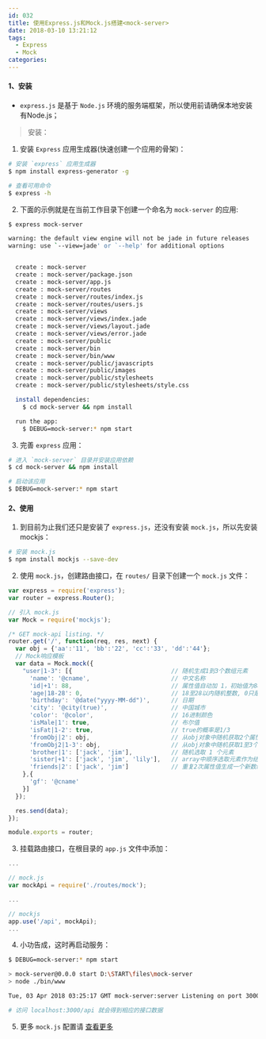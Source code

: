 ```yaml
---
id: 032
title: 使用Express.js和Mock.js搭建<mock-server>
date: 2018-03-10 13:21:12
tags:   
  - Express
  - Mock
categories:
---
```


#### <a>1、安装</a>

- `express.js` 是基于 `Node.js` 环境的服务端框架，所以使用前请确保本地安装有Node.js；

> 安装：

1. 安装 `Express` 应用生成器(快速创建一个应用的骨架)：
  ```sh
  # 安装 `express` 应用生成器
  $ npm install express-generator -g

  # 查看可用命令
  $ express -h
  ```

2. 下面的示例就是在当前工作目录下创建一个命名为 `mock-server` 的应用:
  ```sh
  $ express mock-server

  warning: the default view engine will not be jade in future releases
  warning: use `--view=jade' or `--help' for additional options


    create : mock-server
    create : mock-server/package.json
    create : mock-server/app.js
    create : mock-server/routes
    create : mock-server/routes/index.js
    create : mock-server/routes/users.js
    create : mock-server/views
    create : mock-server/views/index.jade
    create : mock-server/views/layout.jade
    create : mock-server/views/error.jade
    create : mock-server/public
    create : mock-server/bin
    create : mock-server/bin/www
    create : mock-server/public/javascripts
    create : mock-server/public/images
    create : mock-server/public/stylesheets
    create : mock-server/public/stylesheets/style.css

    install dependencies:
      $ cd mock-server && npm install

    run the app:
      $ DEBUG=mock-server:* npm start

  ```

3. 完善 `express` 应用：
  ```sh
  # 进入 `mock-server` 目录并安装应用依赖
  $ cd mock-server && npm install

  # 启动该应用
  $ DEBUG=mock-server:* npm start
  ```

#### <a>2、使用</a>

1. 到目前为止我们还只是安装了 `express.js`，还没有安装 `mock.js`，所以先安装mockjs：
  ```sh
  # 安装 mock.js
  $ npm install mockjs --save-dev
  ```

2. 使用 `mock.js`，创建路由接口，在 `routes/` 目录下创建一个 `mock.js` 文件：
  ```js
  var express = require('express');
  var router = express.Router();

  // 引入 mock.js
  var Mock = require('mockjs');

  /* GET mock-api listing. */
  router.get('/', function(req, res, next) {
    var obj = {'aa':'11', 'bb':'22', 'cc':'33', 'dd':'44'};
    // Mock响应模板
    var data = Mock.mock({
      "user|1-3": [{                            // 随机生成1到3个数组元素
        'name': '@cname',                       // 中文名称
        'id|+1': 88,                            // 属性值自动加 1，初始值为88
        'age|18-28': 0,                         // 18至28以内随机整数, 0只是用来确定类型
        'birthday': '@date("yyyy-MM-dd")',      // 日期
        'city': '@city(true)',                  // 中国城市
        'color': '@color',                      // 16进制颜色
        'isMale|1': true,                       // 布尔值
        'isFat|1-2': true,                      // true的概率是1/3
        'fromObj|2': obj,                       // 从obj对象中随机获取2个属性
        'fromObj2|1-3': obj,                    // 从obj对象中随机获取1至3个属性
        'brother|1': ['jack', 'jim'],           // 随机选取 1 个元素
        'sister|+1': ['jack', 'jim', 'lily'],   // array中顺序选取元素作为结果
        'friends|2': ['jack', 'jim']            // 重复2次属性值生成一个新数组
      },{
        'gf': '@cname'
      }]
    });

    res.send(data);
  });

  module.exports = router;
  ```

3. 挂载路由接口，在根目录的 `app.js` 文件中添加：
  ```js
  ...

  // mock.js
  var mockApi = require('./routes/mock');

  ...

  // mockjs
  app.use('/api', mockApi);
  ...
  ```

4. 小功告成，这时再启动服务：
  ```sh
  $ DEBUG=mock-server:* npm start

  > mock-server@0.0.0 start D:\START\files\mock-server
  > node ./bin/www

  Tue, 03 Apr 2018 03:25:17 GMT mock-server:server Listening on port 3000

  # 访问 localhost:3000/api 就会得到相应的接口数据

  ```

5. 更多 `mock.js` 配置请 [查看更多](https://github.com/nuysoft/Mock/wiki)